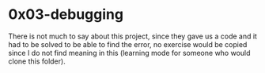 # 0x03-debugging
There is not much to say about this project, since they gave us a code and it had to be solved to be able to find the error, no exercise would be copied since I do not find meaning in this (learning mode for someone who would clone this folder).
